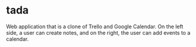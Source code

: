 # tada
Web application that is a clone of Trello and Google Calendar. On the left side, a user can create notes, and on the right, the user can add events to a calendar. 


